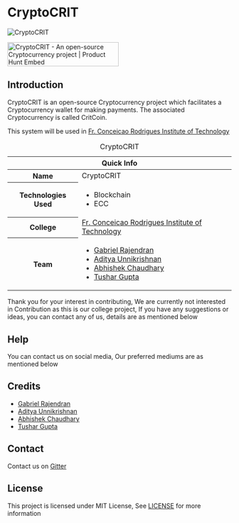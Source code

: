 # CryptoCRIT

![CryptoCRIT](https://theabbie.github.io/files/CryptoCRIT.png)

<a href="https://www.producthunt.com/posts/cryptocrit?utm_source=badge-featured&utm_medium=badge&utm_souce=badge-cryptocrit" target="_blank"><img src="https://api.producthunt.com/widgets/embed-image/v1/featured.svg?post_id=244180&theme=dark" alt="CryptoCRIT - An open-source Cryptocurrency project | Product Hunt Embed" style="width: 250px; height: 54px;" width="250px" height="54px" /></a>

## Introduction

CryptoCRIT is an open-source Cryptocurrency project which facilitates a Cryptocurrency wallet for making payments. The associated Cryptocurrency is called CritCoin.

This system will be used in [Fr. Conceicao Rodrigues Institute of Technology](https://www.fcrit.ac.in)

<table>
<caption>CryptoCRIT</caption>
<thead>
<tr>
<th colspan="2">Quick Info</th>
</tr>
</thead>
<tbody>
<tr><th scope='row'>Name</th><td>CryptoCRIT</td></tr>
<tr><th scope='row'>Technologies Used</th><td><ul><li>Blockchain</li><li>ECC</li></ul></td></tr>
<tr><th scope='row'>College</th><td><a href="https://www.fcrit.ac.in">Fr. Conceicao Rodrigues Institute of Technology</a></td></tr>
<tr><th scope='row'>Team</th>
<td>
<ul>
<li><a href="https://github.com/rgab1508">Gabriel Rajendran</a></li>
<li><a href="https://instagram.com/adi.unni">Aditya Unnikrishnan</a></li>
<li><a href="https://theabbie.github.io">Abhishek Chaudhary</a></li>
<li><a href="https://instagram.com/tushar_gupta_339">Tushar Gupta</a></li>
</ul>
</td>
</tr>
</tbody>
</table>


Thank you for your interest in contributing, We are currently not interested in Contribution as this is our college project, If you have any suggestions or ideas, you can contact any of us, details are as mentioned below

## Help

You can contact us on social media, Our preferred mediums are as mentioned below

## Credits

* [Gabriel Rajendran](https://github.com/rgab1508)
* [Aditya Unnikrishnan](https://www.adiunni.tech)
* [Abhishek Chaudhary](https://theabbie.github.io)
* [Tushar Gupta](https://instagram.com/tushar_gupta_339)

## Contact

Contact us on [Gitter](https://gitter.im/CryptoCRIT/community)

## License

This project is licensed under MIT License, See [LICENSE](/LICENSE) for more information
